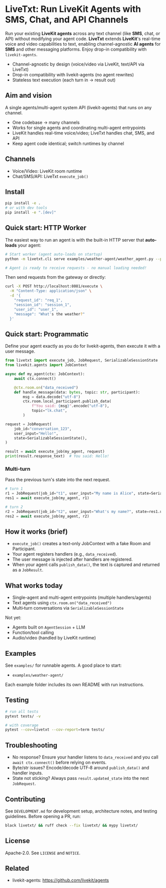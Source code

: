# LiveTxt: Run LiveKit Agents with SMS, Chat, and API Channels

Run your existing **LiveKit agents** across any text channel (like **SMS**, chat, or API) without modifying your agent code. **LiveTxt** extends **LiveKit**'s real-time voice and video capabilities to text, enabling channel-agnostic **AI agents** for **SMS** and other messaging platforms. Enjoy drop-in compatibility with `livekit-agents`.

- Channel-agnostic by design (voice/video via LiveKit, text/API via LiveTxt)
- Drop-in compatibility with livekit-agents (no agent rewrites)
- Stateless text execution (each turn in → result out)

## Aim and vision

A single agents/multi-agent system API (livekit-agents) that runs on any channel.

- One codebase → many channels
- Works for single agents and coordinating multi-agent entrypoints
- LiveKit handles real-time voice/video; LiveTxt handles chat, SMS, and API
- Keep agent code identical; switch runtimes by channel

## Channels

- Voice/Video: LiveKit room runtime
- Chat/SMS/API: LiveTxt `execute_job()`

## Install

```bash
pip install -e .
# or with dev tools
pip install -e ".[dev]"
```

## Quick start: HTTP Worker

The easiest way to run an agent is with the built-in HTTP server that **auto-loads** your agent:

```bash
# Start worker (agent auto-loads on startup)
python -m livetxt.cli serve examples/weather-agent/weather_agent.py --port 8081

# Agent is ready to receive requests - no manual loading needed!
```

Then send requests from the gateway or directly:

```bash
curl -X POST http://localhost:8081/execute \
  -H "Content-Type: application/json" \
  -d '{
    "request_id": "req_1",
    "session_id": "session_1",
    "user_id": "user_1",
    "message": "What's the weather?"
  }'
```

## Quick start: Programmatic

Define your agent exactly as you do for livekit-agents, then execute it with a user message.

```python
from livetxt import execute_job, JobRequest, SerializableSessionState
from livekit.agents import JobContext

async def my_agent(ctx: JobContext):
    await ctx.connect()

    @ctx.room.on("data_received")
    def handle_message(data: bytes, topic: str, participant):
        msg = data.decode("utf-8")
        ctx.room.local_participant.publish_data(
            f"You said: {msg}".encode("utf-8"),
            topic="lk.chat",
        )

request = JobRequest(
    job_id="conversation_123",
    user_input="Hello!",
    state=SerializableSessionState(),
)

result = await execute_job(my_agent, request)
print(result.response_text)  # You said: Hello!
```

### Multi‑turn

Pass the previous turn's state into the next request.

```python
# turn 1
r1 = JobRequest(job_id="t1", user_input="My name is Alice", state=SerializableSessionState())
res1 = await execute_job(my_agent, r1)

# turn 2
r2 = JobRequest(job_id="t2", user_input="What's my name?", state=res1.updated_state)
res2 = await execute_job(my_agent, r2)
```

## How it works (brief)

- `execute_job()` creates a text‑only JobContext with a fake Room and Participant.
- Your agent registers handlers (e.g., `data_received`).
- The user message is injected after handlers are registered.
- When your agent calls `publish_data()`, the text is captured and returned as a `JobResult`.

## What works today

- Single-agent and multi-agent entrypoints (multiple handlers/agents)
- Text agents using `ctx.room.on("data_received")`
- Multi‑turn conversations via `SerializableSessionState`

Not yet:
- Agents built on `AgentSession` + LLM
- Function/tool calling
- Audio/video (handled by LiveKit runtime)

## Examples

See `examples/` for runnable agents. A good place to start:
- `examples/weather-agent/`

Each example folder includes its own README with run instructions.

## Testing

```bash
# run all tests
pytest tests/ -v

# with coverage
pytest --cov=livetxt --cov-report=term tests/
```

## Troubleshooting

- No response? Ensure your handler listens to `data_received` and you call `await ctx.connect()` before relying on events.
- Byte/str issues? Encode/decode UTF‑8 around `publish_data()` and handler inputs.
- State not sticking? Always pass `result.updated_state` into the next `JobRequest`.

## Contributing

See `DEVELOPMENT.md` for development setup, architecture notes, and testing guidelines. Before opening a PR, run:

```bash
black livetxt/ && ruff check --fix livetxt/ && mypy livetxt/
```

## License

Apache‑2.0. See `LICENSE` and `NOTICE`.

## Related

- livekit-agents: https://github.com/livekit/agents
